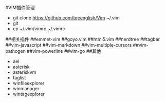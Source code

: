 #VIM插件管理

* git clone https://github.com/tqcenglish/Vim ~/.vim
* git 
* cp ~/.vim/vimrc ~/.vimrc 

##相关插件
##emmet-vim
##goyo.vim
##html5.vim
##nerdtree
##tagbar
##vim-javascript
##vim-markdown
##vim-multiple-cursors
##vim-pathogen
##vim-powerline
##vim-go 
##其他
* ael
* asterisk
* asteriskvm
* taglist
* winfileexplorer
* winmanager
* wintagexplorer
